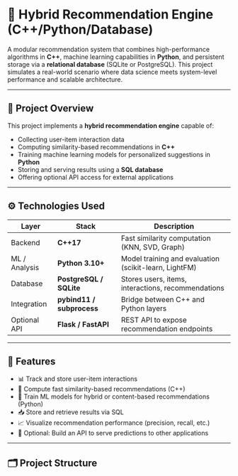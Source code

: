 # 🤖 Hybrid Recommendation Engine (C++/Python/Database)

A modular recommendation system that combines high-performance algorithms in **C++**, machine learning capabilities in **Python**, and persistent storage via a **relational database** (SQLite or PostgreSQL). This project simulates a real-world scenario where data science meets system-level performance and scalable architecture.

---

## 🧩 Project Overview

This project implements a **hybrid recommendation engine** capable of:

- Collecting user-item interaction data
- Computing similarity-based recommendations in **C++**
- Training machine learning models for personalized suggestions in **Python**
- Storing and serving results using a **SQL database**
- Offering optional API access for external applications

---

## ⚙️ Technologies Used

| Layer         | Stack                      | Description                                           |
|---------------|----------------------------|----------------------------------------------         |
| Backend       | **C++17**                  | Fast similarity computation (KNN, SVD, Graph)         |
| ML / Analysis | **Python 3.10+**           | Model training and evaluation (scikit-learn, LightFM) |
| Database      | **PostgreSQL / SQLite**    | Stores users, items, interactions, recommendations    |
| Integration   | **pybind11 / subprocess**  | Bridge between C++ and Python layers                  |
| Optional API  | **Flask / FastAPI**        | REST API to expose recommendation endpoints           |

---

## 🧠 Features

- 📊 Track and store user-item interactions
- 🧮 Compute fast similarity-based recommendations (C++)
- 🧠 Train ML models for hybrid or content-based recommendations (Python)
- 📥 Store and retrieve results via SQL
- 📈 Visualize recommendation performance (precision, recall, etc.)
- 🔌 Optional: Build an API to serve predictions to other applications

---

## 🗂️ Project Structure

